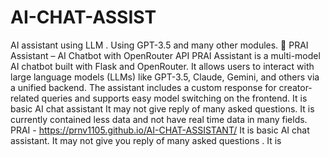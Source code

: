 # AI-CHAT-ASSIST
AI assistant using LLM . Using GPT-3.5 and many other modules.
🧠 PRAI Assistant – AI Chatbot with OpenRouter API
PRAI Assistant is a multi-model AI chatbot built with Flask and OpenRouter. It allows users to interact with large language models (LLMs) like GPT-3.5, Claude, Gemini, and others via a unified backend. The assistant includes a custom response for creator-related queries and supports easy model switching on the frontend.
It is basic AI chat assistant It may not give reply of many asked questions. It is currently contained less data and not have real time data in many fields. 
PRAI - https://prnv1105.github.io/AI-CHAT-ASSISTANT/
It is basic AI chat assistant.  It may not give you reply of many asked questions . It is 
